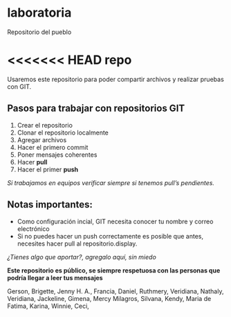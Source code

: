 # laboratoria
Repositorio del pueblo

<<<<<<< HEAD
repo
=======
Usaremos este repositorio para poder compartir archivos y realizar pruebas con GIT.

## Pasos para trabajar con repositorios GIT

1. Crear el repositorio
2. Clonar el repositorio localmente
3. Agregar archivos
4. Hacer el primero commit
5. Poner mensajes coherentes
6. Hacer **pull**
7. Hacer el primer **push**

*Si trabajamos en equipos verificar siempre si tenemos pull’s pendientes.*

## Notas importantes:

- Como configuración incial, GIT necesita conocer tu nombre y correo electrónico
- Si no puedes hacer un push correctamente es posible que antes, necesites hacer pull al repositorio.display.

*¿Tienes algo que aportar?, agregalo aquí, sin miedo*


**Este repositorio es público, se siempre respetuosa con las personas que podría llegar a leer tus mensajes**

Gerson,
Brigette,
Jenny H. A.,
Francia,
Daniel,
Ruthmery,
Veridiana,
Nathaly,
Veridiana,
Jackeline,
Gimena,
Mercy
Milagros,
Silvana,
Kendy,
Maria de Fatima,
Karina,
Winnie,
Ceci,
